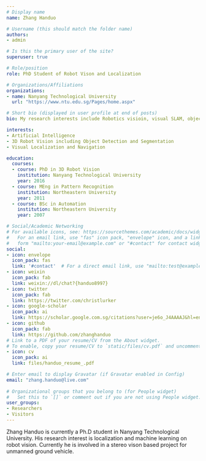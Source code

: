 ```yaml
---
# Display name
name: Zhang Handuo

# Username (this should match the folder name)
authors:
- admin

# Is this the primary user of the site?
superuser: true

# Role/position
role: PhD Student of Robot Vison and Localization

# Organizations/Affiliations
organizations:
- name: Nanyang Technological University
  url: "https://www.ntu.edu.sg/Pages/home.aspx"

# Short bio (displayed in user profile at end of posts)
bio: My research interests include Robotics visioin, visual SLAM, object detection and sensor fusion with the assis of AI.

interests:
- Artificial Intelligence
- 3D Robot Vision including Object Detection and Segmentation
- Visual Localization and Navigation

education:
  courses:
  - course: PhD in 3D Robot Vision
    institution: Nanyang Technological University
    year: 2016
  - course: MEng in Pattern Recognition
    institution: Northeastern University
    year: 2011
  - course: BSc in Automation
    institution: Northeastern University
    year: 2007

# Social/Academic Networking
# For available icons, see: https://sourcethemes.com/academic/docs/widgets/#icons
#   For an email link, use "fas" icon pack, "envelope" icon, and a link in the
#   form "mailto:your-email@example.com" or "#contact" for contact widget.
social:
- icon: envelope
  icon_pack: fas
  link: '#contact'  # For a direct email link, use "mailto:test@example.org".
- icon: weixin
  icon_pack: fab
  link: weixin://dl/chat?{handuo8997}
- icon: twitter
  icon_pack: fab
  link: https://twitter.com/christlurker
- icon: google-scholar
  icon_pack: ai
  link: https://scholar.google.com.sg/citations?user=je6o_J4AAAAJ&hl=en
- icon: github
  icon_pack: fab
  link: https://github.com/zhanghanduo
# Link to a PDF of your resume/CV from the About widget.
# To enable, copy your resume/CV to `static/files/cv.pdf` and uncomment the lines below.  
- icon: cv
  icon_pack: ai
  link: files/handuo_resume_.pdf

# Enter email to display Gravatar (if Gravatar enabled in Config)
email: "zhang.handuo@live.com"
  
# Organizational groups that you belong to (for People widget)
#   Set this to `[]` or comment out if you are not using People widget.  
user_groups:
- Researchers
- Visitors
---
```


Zhang Handuo is currently a Ph.D student in Nanyang Technological University. His research interest is localization and machine learning on robot vision. Currently he is involved in a stereo vison based project for unmanned ground vehicle.
